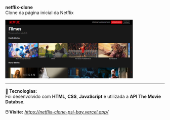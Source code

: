 **netflix-clone**
<br/>
Clone da página inicial da Netflix

<img alt="" src="./public/img/layout.png" width="80%">

---
**🚀 Tecnologias:**
<br/>
Foi desenvolvido com **HTML**, **CSS**, **JavaScript** e utilizada a **API The Movie Databse**.

**🖱️ Visite:** _https://netflix-clone-psi-bay.vercel.app/_

